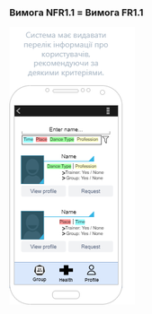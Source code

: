 ### Вимога NFR1.1 = Вимога FR1.1

![image](https://github.com/oleksandrblazhko/ai204-tomchuk/blob/ai204-tomchuk_with_laboratory_work_3/1-SoftwareRequirements/1.4-FuncNonFuncRequirements/1.4.4-NFRUserInterfaceOUTPUT/wireFrameDesign1.png)
